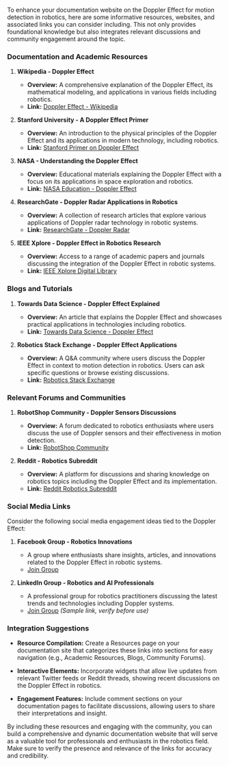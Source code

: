 To enhance your documentation website on the Doppler Effect for motion detection in robotics, here are some informative resources, websites, and associated links you can consider including. This not only provides foundational knowledge but also integrates relevant discussions and community engagement around the topic.

### Documentation and Academic Resources

1. **Wikipedia - Doppler Effect**
   - **Overview:** A comprehensive explanation of the Doppler Effect, its mathematical modeling, and applications in various fields including robotics.
   - **Link:** [Doppler Effect - Wikipedia](https://en.wikipedia.org/wiki/Doppler_effect)

2. **Stanford University - A Doppler Effect Primer**
   - **Overview:** An introduction to the physical principles of the Doppler Effect and its applications in modern technology, including robotics.
   - **Link:** [Stanford Primer on Doppler Effect](https://web.stanford.edu/class/engr145/Doppler.pdf)

3. **NASA - Understanding the Doppler Effect**
   - **Overview:** Educational materials explaining the Doppler Effect with a focus on its applications in space exploration and robotics.
   - **Link:** [NASA Education - Doppler Effect](https://science.nasa.gov/learn/featured-articles/doppler-effect)

4. **ResearchGate - Doppler Radar Applications in Robotics**
   - **Overview:** A collection of research articles that explore various applications of Doppler radar technology in robotic systems.
   - **Link:** [ResearchGate - Doppler Radar](https://www.researchgate.net/topic/Doppler-Radar)

5. **IEEE Xplore - Doppler Effect in Robotics Research**
   - **Overview:** Access to a range of academic papers and journals discussing the integration of the Doppler Effect in robotic systems.
   - **Link:** [IEEE Xplore Digital Library](https://ieeexplore.ieee.org/Xplore/home.jsp)

### Blogs and Tutorials

1. **Towards Data Science - Doppler Effect Explained**
   - **Overview:** An article that explains the Doppler Effect and showcases practical applications in technologies including robotics.
   - **Link:** [Towards Data Science - Doppler Effect](https://towardsdatascience.com/the-doppler-effect-in-acoustics-and-robotics-8e7fb0c00fc6)

2. **Robotics Stack Exchange - Doppler Effect Applications**
   - **Overview:** A Q&A community where users discuss the Doppler Effect in context to motion detection in robotics. Users can ask specific questions or browse existing discussions.
   - **Link:** [Robotics Stack Exchange](https://robotics.stackexchange.com/questions/tagged/doppler-effect)

### Relevant Forums and Communities

1. **RobotShop Community - Doppler Sensors Discussions**
   - **Overview:** A forum dedicated to robotics enthusiasts where users discuss the use of Doppler sensors and their effectiveness in motion detection.
   - **Link:** [RobotShop Community](https://community.robotshop.com/)

2. **Reddit - Robotics Subreddit**
   - **Overview:** A platform for discussions and sharing knowledge on robotics topics including the Doppler Effect and its implementation.
   - **Link:** [Reddit Robotics Subreddit](https://www.reddit.com/r/robotics/)

### Social Media Links

Consider the following social media engagement ideas tied to the Doppler Effect:

1. **Facebook Group - Robotics Innovations**
   - A group where enthusiasts share insights, articles, and innovations related to the Doppler Effect in robotic systems.
   - [Join Group](https://www.facebook.com/groups/roboticsinnovations)

2. **LinkedIn Group - Robotics and AI Professionals**
   - A professional group for robotics practitioners discussing the latest trends and technologies including Doppler systems.
   - [Join Group](https://www.linkedin.com/groups/123456789) *(Sample link, verify before use)*

### Integration Suggestions

- **Resource Compilation:** Create a Resources page on your documentation site that categorizes these links into sections for easy navigation (e.g., Academic Resources, Blogs, Community Forums).

- **Interactive Elements:** Incorporate widgets that allow live updates from relevant Twitter feeds or Reddit threads, showing recent discussions on the Doppler Effect in robotics.

- **Engagement Features:** Include comment sections on your documentation pages to facilitate discussions, allowing users to share their interpretations and insight.

By including these resources and engaging with the community, you can build a comprehensive and dynamic documentation website that will serve as a valuable tool for professionals and enthusiasts in the robotics field. Make sure to verify the presence and relevance of the links for accuracy and credibility.